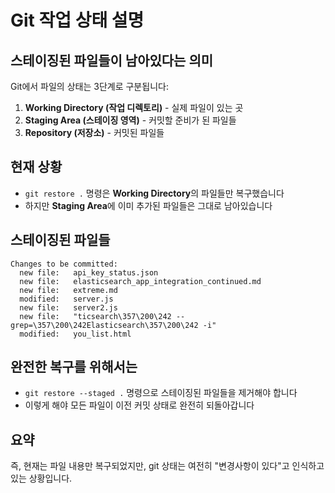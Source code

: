# Git 작업 상태 설명

## 스테이징된 파일들이 남아있다는 의미

Git에서 파일의 상태는 3단계로 구분됩니다:

1. **Working Directory (작업 디렉토리)** - 실제 파일이 있는 곳
2. **Staging Area (스테이징 영역)** - 커밋할 준비가 된 파일들
3. **Repository (저장소)** - 커밋된 파일들

## 현재 상황
- `git restore .` 명령은 **Working Directory**의 파일들만 복구했습니다
- 하지만 **Staging Area**에 이미 추가된 파일들은 그대로 남아있습니다

## 스테이징된 파일들
```
Changes to be committed:
  new file:   api_key_status.json
  new file:   elasticsearch_app_integration_continued.md
  new file:   extreme.md
  modified:   server.js
  new file:   server2.js
  new file:   "ticsearch\357\200\242 --grep=\357\200\242Elasticsearch\357\200\242 -i"
  modified:   you_list.html
```

## 완전한 복구를 위해서는
- `git restore --staged .` 명령으로 스테이징된 파일들을 제거해야 합니다
- 이렇게 해야 모든 파일이 이전 커밋 상태로 완전히 되돌아갑니다

## 요약
즉, 현재는 파일 내용만 복구되었지만, git 상태는 여전히 "변경사항이 있다"고 인식하고 있는 상황입니다. 